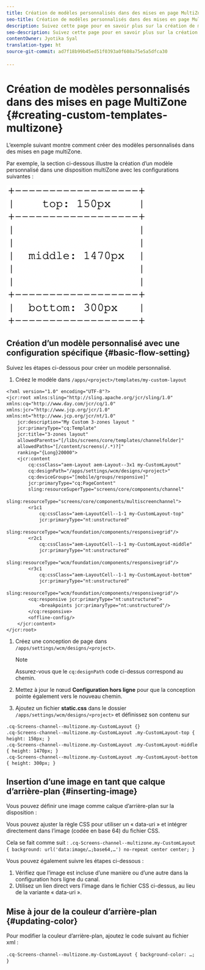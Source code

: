```yaml
---
title: Création de modèles personnalisés dans des mises en page MultiZone
seo-title: Création de modèles personnalisés dans des mises en page MultiZone
description: Suivez cette page pour en savoir plus sur la création de modèles personnalisés dans les mises en page MultiZone.
seo-description: Suivez cette page pour en savoir plus sur la création de modèles personnalisés dans les mises en page MultiZone.
contentOwner: Jyotika Syal
translation-type: ht
source-git-commit: ad7f18b99b45ed51f0393a0f608a75e5a5dfca30

---
```



# Création de modèles personnalisés dans des mises en page MultiZone {#creating-custom-templates-multizone}

L’exemple suivant montre comment créer des modèles personnalisés dans des mises en page multiZone.

Par exemple, la section ci-dessous illustre la création d’un modèle personnalisé dans une disposition multiZone avec les configurations suivantes :

![image](assets/custom-template1.png)


## Création d’un modèle personnalisé avec une configuration spécifique {#basic-flow-setting}

Suivez les étapes ci-dessous pour créer un modèle personnalisé.

1. Créez le modèle dans `/apps/<project>/templates/my-custom-layout`

```shell
<?xml version="1.0" encoding="UTF-8"?>
<jcr:root xmlns:sling="http://sling.apache.org/jcr/sling/1.0" xmlns:cq="http://www.day.com/jcr/cq/1.0" xmlns:jcr="http://www.jcp.org/jcr/1.0" xmlns:nt="http://www.jcp.org/jcr/nt/1.0"
    jcr:description="My Custom 3-zones layout "
    jcr:primaryType="cq:Template"
    jcr:title="3-zones layout"
    allowedParents="[/libs/screens/core/templates/channelfolder]"
    allowedPaths="[/content/screens(/.*)?]"
    ranking="{Long}20000">
    <jcr:content
        cq:cssClass="aem-Layout aem-Layout--3x1 my-CustomLayout"
        cq:designPath="/apps/settings/wcm/designs/<project>"
        cq:deviceGroups="[mobile/groups/responsive]"
        jcr:primaryType="cq:PageContent"
        sling:resourceSuperType="screens/core/components/channel"
        sling:resourceType="screens/core/components/multiscreenchannel">
        <r1c1
            cq:cssClass="aem-LayoutCell--1-1 my-CustomLayout-top"
            jcr:primaryType="nt:unstructured"
            sling:resourceType="wcm/foundation/components/responsivegrid"/>
        <r2c1
            cq:cssClass="aem-LayoutCell--1-1 my-CustomLayout-middle"
            jcr:primaryType="nt:unstructured"
            sling:resourceType="wcm/foundation/components/responsivegrid"/>
        <r3c1
            cq:cssClass="aem-LayoutCell--1-1 my-CustomLayout-bottom"
            jcr:primaryType="nt:unstructured"
            sling:resourceType="wcm/foundation/components/responsivegrid"/>
        <cq:responsive jcr:primaryType="nt:unstructured">
            <breakpoints jcr:primaryType="nt:unstructured"/>
        </cq:responsive>
        <offline-config/>
    </jcr:content>
</jcr:root>
```

1. Créez une conception de page dans `/apps/settings/wcm/designs/<project>`.

   >[!NOTE]
   >
   >Assurez-vous que le `cq:designPath` code ci-dessus correspond au chemin.

1. Mettez à jour le nœud **Configuration hors ligne** pour que la conception pointe également vers le nouveau chemin.

1. Ajoutez un fichier **static.css** dans le dossier `/apps/settings/wcm/designs/<project>` et définissez son contenu sur

```shell
.cq-Screens-channel--multizone.my-CustomLayout {}
.cq-Screens-channel--multizone.my-CustomLayout .my-CustomLayout-top { height: 150px; }
.cq-Screens-channel--multizone.my-CustomLayout .my-CustomLayout-middle { height: 1470px; }
.cq-Screens-channel--multizone.my-CustomLayout .my-CustomLayout-bottom { height: 300px; }
```

## Insertion d’une image en tant que calque d’arrière-plan {#inserting-image}

Vous pouvez définir une image comme calque d’arrière-plan sur la disposition :

Vous pouvez ajuster la règle CSS pour utiliser un « data-uri » et intégrer directement dans l’image (codée en base 64) du fichier CSS.

Cela se fait comme suit :
`.cq-Screens-channel--multizone.my-CustomLayout { background: url('data:image/…;base64,…') no-repeat center center; }`

Vous pouvez également suivre les étapes ci-dessous :

1. Vérifiez que l’image est incluse d’une manière ou d’une autre dans la configuration hors ligne du canal.
1. Utilisez un lien direct vers l’image dans le fichier CSS ci-dessus, au lieu de la variante « data-uri ».


## Mise à jour de la couleur d’arrière-plan {#updating-color}

Pour modifier la couleur d’arrière-plan, ajoutez le code suivant au fichier xml :

`.cq-Screens-channel--multizone.my-CustomLayout { background-color: …; }`
